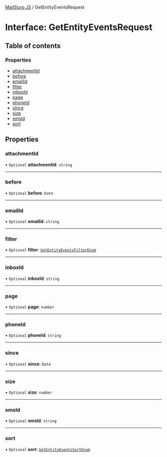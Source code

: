 [MailSlurp JS](../README.md) / GetEntityEventsRequest

# Interface: GetEntityEventsRequest

## Table of contents

### Properties

- [attachmentId](GetEntityEventsRequest.md#attachmentid)
- [before](GetEntityEventsRequest.md#before)
- [emailId](GetEntityEventsRequest.md#emailid)
- [filter](GetEntityEventsRequest.md#filter)
- [inboxId](GetEntityEventsRequest.md#inboxid)
- [page](GetEntityEventsRequest.md#page)
- [phoneId](GetEntityEventsRequest.md#phoneid)
- [since](GetEntityEventsRequest.md#since)
- [size](GetEntityEventsRequest.md#size)
- [smsId](GetEntityEventsRequest.md#smsid)
- [sort](GetEntityEventsRequest.md#sort)

## Properties

### attachmentId

• `Optional` **attachmentId**: `string`

___

### before

• `Optional` **before**: `Date`

___

### emailId

• `Optional` **emailId**: `string`

___

### filter

• `Optional` **filter**: [`GetEntityEventsFilterEnum`](../enums/GetEntityEventsFilterEnum.md)

___

### inboxId

• `Optional` **inboxId**: `string`

___

### page

• `Optional` **page**: `number`

___

### phoneId

• `Optional` **phoneId**: `string`

___

### since

• `Optional` **since**: `Date`

___

### size

• `Optional` **size**: `number`

___

### smsId

• `Optional` **smsId**: `string`

___

### sort

• `Optional` **sort**: [`GetEntityEventsSortEnum`](../enums/GetEntityEventsSortEnum.md)

